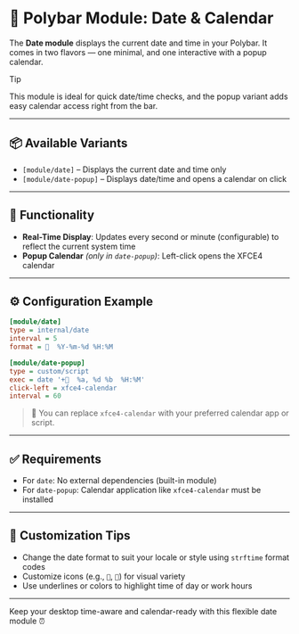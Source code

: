 # 📅 Polybar Module: Date & Calendar

The **Date module** displays the current date and time in your Polybar. It comes in two flavors — one minimal, and one interactive with a popup calendar.

> [!TIP]
> This module is ideal for quick date/time checks, and the popup variant adds easy calendar access right from the bar.

---

## 📦 Available Variants

- `[module/date]` – Displays the current date and time only
- `[module/date-popup]` – Displays date/time and opens a calendar on click

---

## 🧩 Functionality

- **Real-Time Display**: Updates every second or minute (configurable) to reflect the current system time
- **Popup Calendar** *(only in `date-popup`)*: Left-click opens the XFCE4 calendar

---

## ⚙️ Configuration Example

```ini
[module/date]
type = internal/date
interval = 5
format =   %Y-%m-%d %H:%M
```

```ini
[module/date-popup]
type = custom/script
exec = date '+  %a, %d %b  %H:%M'
click-left = xfce4-calendar
interval = 60
```

> 🧠 You can replace `xfce4-calendar` with your preferred calendar app or script.

---

## ✅ Requirements

- For `date`: No external dependencies (built-in module)
- For `date-popup`: Calendar application like `xfce4-calendar` must be installed

---

## 🔧 Customization Tips

- Change the date format to suit your locale or style using `strftime` format codes
- Customize icons (e.g., ``, ``) for visual variety
- Use underlines or colors to highlight time of day or work hours

---

Keep your desktop time-aware and calendar-ready with this flexible date module ⏰
